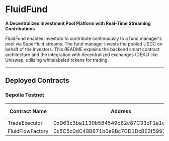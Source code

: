 # FluidFund

**A Decentralized Investment Pool Platform with Real-Time Streaming Contributions**

FluidFund enables investors to contribute continuously to a fund manager's pool via Superfluid streams. The fund manager invests the pooled USDC on behalf of the investors. This README explains the backend smart contract architecture and the integration with decentralized exchanges (DEXs) like Uniswap, utilizing whitelabeled tokens for trading.

---

## Deployed Contracts

### Sepolia Testnet

| Contract Name | Address                                      | Etherscan Link                                                      |
|---------------|----------------------------------------------|---------------------------------------------------------------------|
| TradeExecutor | 0xD63c3ba1130b584549d82c87C33dF1a1c285b41c   | [Etherscan](https://sepolia.etherscan.io/address/0xd63c3ba1130b584549d82c87c33df1a1c285b41c) |
| FluidFlowFactory | 0x5C5c0dC48B671b0e9Bc7CD1DcBE3f59976505901 | [Etherscan](https://sepolia.etherscan.io/address/0x5c5c0dc48b671b0e9bc7cd1dcbe3f59976505901) |


